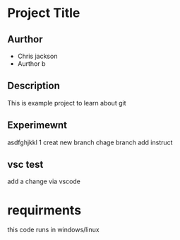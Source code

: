 # Project Title

## Aurthor 

- Chris jackson 
- Aurthor b 


## Description 

This is example project to learn about git

## Experimewnt

asdfghjkkl
1 creat new branch
chage branch
add instruct

## vsc test

add a change via vscode

# requirments
this code runs in windows/linux